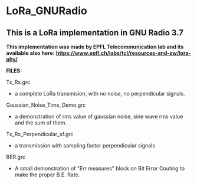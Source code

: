 # LoRa_GNURadio

## This is a LoRa implementation in GNU Radio 3.7

**This implementation was made by EPFL Telecommunication lab and its available also here:**
**https://www.epfl.ch/labs/tcl/resources-and-sw/lora-phy/**


**FILES:**

Tx_Rx.grc
- a complete LoRa transmision, with no noise, no perpendicular signals.

Gaussian_Noise_Time_Demo.grc
- a demonstration of rms value of gaussian noise, sine wave rms value and the sum of them.

Tx_Rx_Perpendicular_sf.grc
- a transmission with sampling factor perpendicular signals

BER.grc
- A small demonstration of "Err measures" block on Bit Error Couting to make the proper B.E. Rate. 
